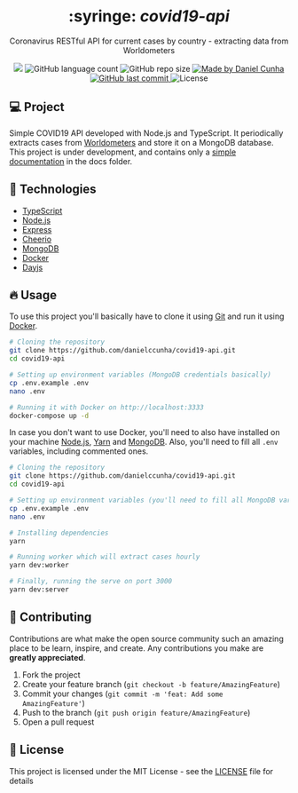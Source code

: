 <div align="center">
  <h1>
    :syringe: <i>covid19-api</i>
  </h1>

  <p>
    Coronavirus RESTful API for current cases by country - extracting data from Worldometers
  </p>

  <p align="center">
  <a href="https://www.codacy.com/manual/danielccunha/covid19-api?utm_source=github.com&amp;utm_medium=referral&amp;utm_content=danielccunha/covid19-api&amp;utm_campaign=Badge_Grade"><img src="https://app.codacy.com/project/badge/Grade/9453e192d7d742f7bc84ac069efefbb9"/></a>
    <img alt="GitHub language count" src="https://img.shields.io/github/languages/count/danielccunha/covid19-api?color=%233a86ff">
    <img alt="GitHub repo size" src="https://img.shields.io/github/repo-size/danielccunha/covid19-api?color=%233a86ff">
    <a href="https://www.linkedin.com/in/daniel-cunha-53053816b/">
      <img alt="Made by Daniel Cunha" src="https://img.shields.io/badge/made%20by-Daniel%20Cunha-%23?color=%233a86ff">
    </a>
    <a href="https://github.com/danielccunha/covid19-api/commits/master">
      <img alt="GitHub last commit" src="https://img.shields.io/github/last-commit/danielccunha/covid19-api?color=%233a86ff">
    </a>
    <img alt="License" src="https://img.shields.io/badge/license-MIT-brightgreen?color=%233a86ff">
  </p>
</div>

## :computer: Project

Simple COVID19 API developed with Node.js and TypeScript. It periodically extracts cases from [Worldometers][source] and store it on a MongoDB database. This project is under development, and contains only a [simple documentation](docs/Insomnia.json) in the docs folder.

## :rocket: Technologies

- [TypeScript][typescript]
- [Node.js][nodejs]
- [Express][express]
- [Cheerio][cheerio]
- [MongoDB][mongodb]
- [Docker][docker]
- [Dayjs][dayjs]

## :fire: Usage

To use this project you'll basically have to clone it using [Git][git] and run it using [Docker][docker].

```sh
# Cloning the repository
git clone https://github.com/danielccunha/covid19-api.git
cd covid19-api

# Setting up environment variables (MongoDB credentials basically)
cp .env.example .env
nano .env

# Running it with Docker on http://localhost:3333
docker-compose up -d
```

In case you don't want to use Docker, you'll need to also have installed on your machine [Node.js][nodejs], [Yarn][yarn] and [MongoDB][mongodb]. Also, you'll need to fill all `.env` variables, including commented ones.

```sh
# Cloning the repository
git clone https://github.com/danielccunha/covid19-api.git
cd covid19-api

# Setting up environment variables (you'll need to fill all MongoDB variables)
cp .env.example .env
nano .env

# Installing dependencies
yarn

# Running worker which will extract cases hourly
yarn dev:worker

# Finally, running the serve on port 3000
yarn dev:server
```

## :thinking: Contributing

Contributions are what make the open source community such an amazing place to be learn, inspire, and create. Any contributions you make are **greatly appreciated**.

1. Fork the project
2. Create your feature branch (`git checkout -b feature/AmazingFeature`)
3. Commit your changes (`git commit -m 'feat: Add some AmazingFeature'`)
4. Push to the branch (`git push origin feature/AmazingFeature`)
5. Open a pull request

## :memo: License

This project is licensed under the MIT License - see the [LICENSE](LICENSE) file for details

[source]: https://www.worldometers.info/coronavirus/
[git]: https://git-scm.com/
[docker]: https://www.docker.com/
[nodejs]: https://nodejs.org/
[mongodb]: https://www.mongodb.com/
[yarn]: https://yarnpkg.com/
[express]: http://expressjs.com/
[cheerio]: https://cheerio.js.org/
[typescript]: https://www.typescriptlang.org/
[dayjs]: https://github.com/iamkun/dayjs
